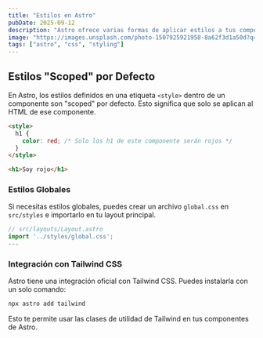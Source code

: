 ```yaml
---
title: "Estilos en Astro"
pubDate: 2025-09-12
description: "Astro ofrece varias formas de aplicar estilos a tus componentes."
image: "https://images.unsplash.com/photo-1507925921958-8a62f3d1a50d?q=80&w=2076&auto=format&fit=crop&ixlib=rb-4.0.3&ixid=M3wxMjA3fDB8MHxwaG90by1wYWdlfHx8fGVufDB8fHx8fA%3D%3D"
tags: ["astro", "css", "styling"]
---
```


## Estilos "Scoped" por Defecto

En Astro, los estilos definidos en una etiqueta `<style>` dentro de un componente son "scoped" por defecto. Esto significa que solo se aplican al HTML de ese componente.

```html
<style>
  h1 {
    color: red; /* Solo los h1 de este componente serán rojos */
  }
</style>

<h1>Soy rojo</h1>
```

### Estilos Globales

Si necesitas estilos globales, puedes crear un archivo `global.css` en `src/styles` e importarlo en tu layout principal.

```javascript
// src/layouts/Layout.astro
import '../styles/global.css';
---
```

### Integración con Tailwind CSS

Astro tiene una integración oficial con Tailwind CSS. Puedes instalarla con un solo comando:

```bash
npx astro add tailwind
```

Esto te permite usar las clases de utilidad de Tailwind en tus componentes de Astro.